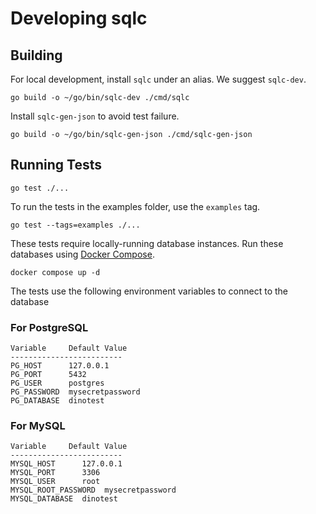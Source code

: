 # Developing sqlc

## Building

For local development, install `sqlc` under an alias. We suggest `sqlc-dev`.

```
go build -o ~/go/bin/sqlc-dev ./cmd/sqlc
```

Install `sqlc-gen-json` to avoid test failure.

```
go build -o ~/go/bin/sqlc-gen-json ./cmd/sqlc-gen-json
```

## Running Tests

```
go test ./...
```

To run the tests in the examples folder, use the `examples` tag.

```
go test --tags=examples ./...
```

These tests require locally-running database instances. Run these databases
using [Docker Compose](https://docs.docker.com/compose/).

```
docker compose up -d
```

The tests use the following environment variables to connect to the
database

### For PostgreSQL

```
Variable     Default Value
-------------------------
PG_HOST      127.0.0.1
PG_PORT      5432
PG_USER      postgres
PG_PASSWORD  mysecretpassword
PG_DATABASE  dinotest
```

### For MySQL

```
Variable     Default Value
-------------------------
MYSQL_HOST      127.0.0.1
MYSQL_PORT      3306
MYSQL_USER      root
MYSQL_ROOT_PASSWORD  mysecretpassword
MYSQL_DATABASE  dinotest
```
